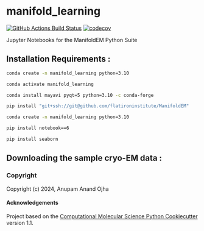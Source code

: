 manifold_learning
==============================
[//]: # (Badges)
[![GitHub Actions Build Status](https://github.com/REPLACE_WITH_OWNER_ACCOUNT/manifold_learning/workflows/CI/badge.svg)](https://github.com/REPLACE_WITH_OWNER_ACCOUNT/manifold_learning/actions?query=workflow%3ACI)
[![codecov](https://codecov.io/gh/REPLACE_WITH_OWNER_ACCOUNT/manifold_learning/branch/main/graph/badge.svg)](https://codecov.io/gh/REPLACE_WITH_OWNER_ACCOUNT/manifold_learning/branch/main)



Jupyter Notebooks for the ManifoldEM Python Suite

## Installation Requirements :

```bash
conda create -n manifold_learning python=3.10
```
```bash
conda activate manifold_learning 
```
```bash
conda install mayavi pyqt=5 python=3.10 -c conda-forge
```
```bash
pip install "git+ssh://git@github.com/flatironinstitute/ManifoldEM"
```
```bash
conda create -n manifold_learning python=3.10
```
```bash
pip install notebook==6
```
```bash
pip install seaborn
```
## Downloading the sample cryo-EM data :

### Copyright

Copyright (c) 2024, Anupam Anand Ojha


#### Acknowledgements
 
Project based on the 
[Computational Molecular Science Python Cookiecutter](https://github.com/molssi/cookiecutter-cms) version 1.1.
